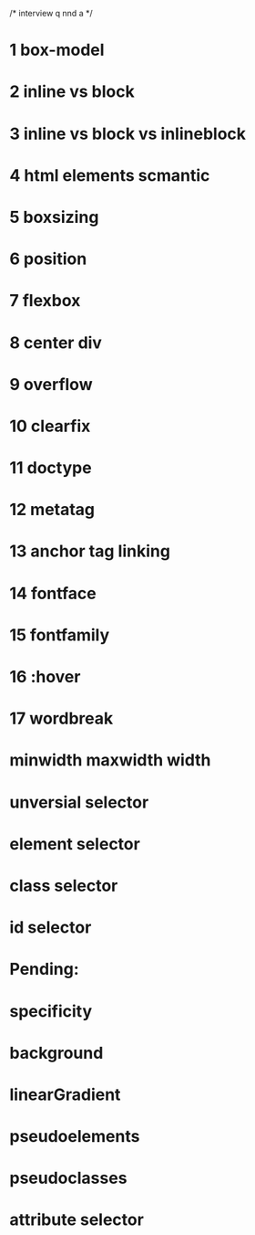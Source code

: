 /* interview q nnd a  */

# 1 box-model
# 2 inline vs block 
# 3 inline vs block vs inlineblock
# 4 html elements  scmantic
# 5 boxsizing
# 6 position
# 7 flexbox
# 8 center div
# 9 overflow
# 10 clearfix
# 11 doctype
# 12 metatag 
# 13 anchor tag linking 
# 14 fontface
# 15 fontfamily
# 16 :hover
# 17 wordbreak
# minwidth maxwidth width 
# unversial selector
# element selector 
# class selector
# id selector

# Pending:
# specificity
# background
# linearGradient
# pseudoelements
# pseudoclasses
# attribute selector 
